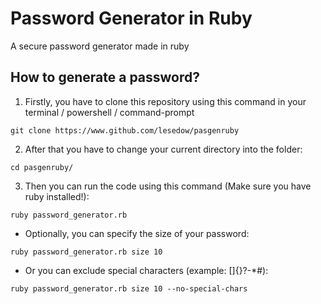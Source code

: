 # Password Generator in Ruby
A secure password generator made in ruby
## How to generate a password?
1. Firstly, you have to clone this repository using this command in your terminal / powershell / command-prompt

```
git clone https://www.github.com/lesedow/pasgenruby
```

2. After that you have to change your current directory into the folder:
```
cd pasgenruby/
```
3. Then you can run the code using this command (Make sure you have ruby installed!):
```
ruby password_generator.rb
```

- Optionally, you can specify the size of your password:
```
ruby password_generator.rb size 10
```

- Or you can exclude special characters (example: []{}?-*#):
```
ruby password_generator.rb size 10 --no-special-chars
```